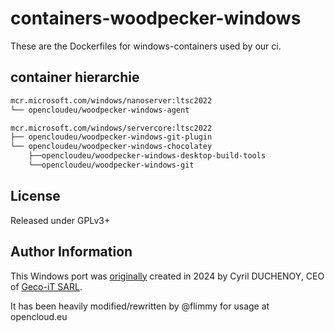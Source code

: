 # containers-woodpecker-windows

These are the Dockerfiles for windows-containers used by our ci.


## container hierarchie

```txt
mcr.microsoft.com/windows/nanoserver:ltsc2022
└── opencloudeu/woodpecker-windows-agent

mcr.microsoft.com/windows/servercore:ltsc2022
├── opencloudeu/woodpecker-windows-git-plugin
└── opencloudeu/woodpecker-windows-chocolatey
    ├──opencloudeu/woodpecker-windows-desktop-build-tools
    └──opencloudeu/woodpecker-windows-git
```

## License

Released under GPLv3+


## Author Information

This Windows port was [originally](https://github.com/GECO-IT/woodpecker-windows) created in 2024 by Cyril DUCHENOY, CEO of [Geco-iT SARL](https://www.geco-it.fr).

It has been heavily modified/rewritten by @flimmy for usage at opencloud.eu
